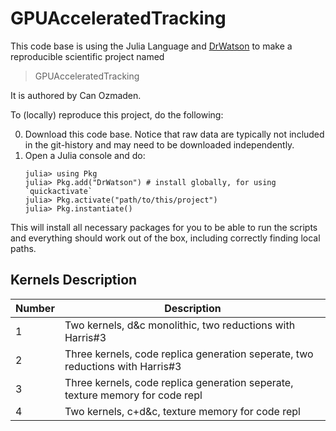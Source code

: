 # GPUAcceleratedTracking

This code base is using the Julia Language and [DrWatson](https://juliadynamics.github.io/DrWatson.jl/stable/)
to make a reproducible scientific project named
> GPUAcceleratedTracking

It is authored by Can Ozmaden.

To (locally) reproduce this project, do the following:

0. Download this code base. Notice that raw data are typically not included in the
   git-history and may need to be downloaded independently.
1. Open a Julia console and do:
   ```
   julia> using Pkg
   julia> Pkg.add("DrWatson") # install globally, for using `quickactivate`
   julia> Pkg.activate("path/to/this/project")
   julia> Pkg.instantiate()
   ```

This will install all necessary packages for you to be able to run the scripts and
everything should work out of the box, including correctly finding local paths.


## Kernels Description
| Number | Description                                                                    |
| -----  | -----------                                                                    |
| 1      | Two kernels, d&c monolithic, two reductions with Harris#3                      |
| 2      | Three kernels, code replica generation seperate, two reductions with Harris#3  |
| 3      | Three kernels, code replica generation seperate, texture memory for code repl  |
| 4      | Two kernels, c+d&c, texture memory for code repl                               |

